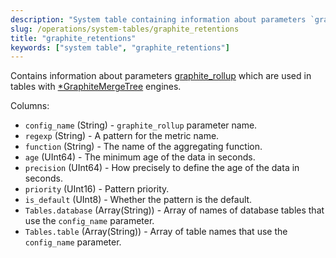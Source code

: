 ```yaml
---
description: "System table containing information about parameters `graphite_rollup` which are used in tables with `GraphiteMergeTree` type engines."
slug: /operations/system-tables/graphite_retentions
title: "graphite_retentions"
keywords: ["system table", "graphite_retentions"]
---
```


Contains information about parameters [graphite_rollup](../../operations/server-configuration-parameters/settings.md#graphite) which are used in tables with [\*GraphiteMergeTree](../../engines/table-engines/mergetree-family/graphitemergetree.md) engines.

Columns:

- `config_name` (String) - `graphite_rollup` parameter name.
- `regexp` (String) - A pattern for the metric name.
- `function` (String) - The name of the aggregating function.
- `age` (UInt64) - The minimum age of the data in seconds.
- `precision` (UInt64) - How precisely to define the age of the data in seconds.
- `priority` (UInt16) - Pattern priority.
- `is_default` (UInt8) - Whether the pattern is the default.
- `Tables.database` (Array(String)) - Array of names of database tables that use the `config_name` parameter.
- `Tables.table` (Array(String)) - Array of table names that use the `config_name` parameter.
